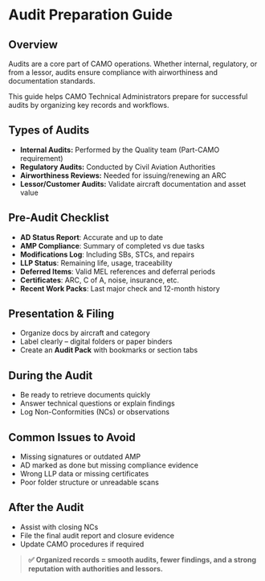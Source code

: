 <!DOCTYPE html>
<html lang="en">
<head>
  <meta charset="UTF-8">
  <meta name="viewport" content="width=device-width, initial-scale=1.0">
  <link rel="stylesheet" href="../styles.css">
</head>
<body>
  <main>
    <h1>Audit Preparation Guide</h1>

   <h2>Overview</h2>
    <p>Audits are a core part of CAMO operations. Whether internal, regulatory, or from a lessor, audits ensure compliance with airworthiness and documentation standards.</p>

 <p>This guide helps CAMO Technical Administrators prepare for successful audits by organizing key records and workflows.</p>

   <h2>Types of Audits</h2>
    <ul>
      <li><strong>Internal Audits:</strong> Performed by the Quality team (Part-CAMO requirement)</li>
      <li><strong>Regulatory Audits:</strong> Conducted by Civil Aviation Authorities</li>
      <li><strong>Airworthiness Reviews:</strong> Needed for issuing/renewing an ARC</li>
      <li><strong>Lessor/Customer Audits:</strong> Validate aircraft documentation and asset value</li>
    </ul>

  <h2>Pre-Audit Checklist</h2>
    <ul>
      <li><strong>AD Status Report</strong>: Accurate and up to date</li>
      <li><strong>AMP Compliance</strong>: Summary of completed vs due tasks</li>
      <li><strong>Modifications Log</strong>: Including SBs, STCs, and repairs</li>
      <li><strong>LLP Status</strong>: Remaining life, usage, traceability</li>
      <li><strong>Deferred Items</strong>: Valid MEL references and deferral periods</li>
      <li><strong>Certificates</strong>: ARC, C of A, noise, insurance, etc.</li>
      <li><strong>Recent Work Packs</strong>: Last major check and 12-month history</li>
    </ul>

  <h2>Presentation & Filing</h2>
    <ul>
      <li>Organize docs by aircraft and category</li>
      <li>Label clearly – digital folders or paper binders</li>
      <li>Create an <strong>Audit Pack</strong> with bookmarks or section tabs</li>
    </ul>

   <h2>During the Audit</h2>
    <ul>
      <li>Be ready to retrieve documents quickly</li>
      <li>Answer technical questions or explain findings</li>
      <li>Log Non-Conformities (NCs) or observations</li>
    </ul>

   <h2>Common Issues to Avoid</h2>
    <ul>
      <li>Missing signatures or outdated AMP</li>
      <li>AD marked as done but missing compliance evidence</li>
      <li>Wrong LLP data or missing certificates</li>
      <li>Poor folder structure or unreadable scans</li>
    </ul>

  <h2>After the Audit</h2>
    <ul>
      <li>Assist with closing NCs</li>
      <li>File the final audit report and closure evidence</li>
      <li>Update CAMO procedures if required</li>
    </ul>

  <blockquote><strong>✅ Organized records = smooth audits, fewer findings, and a strong reputation with authorities and lessors.</strong></blockquote>
  </main>
</body>
</html>

